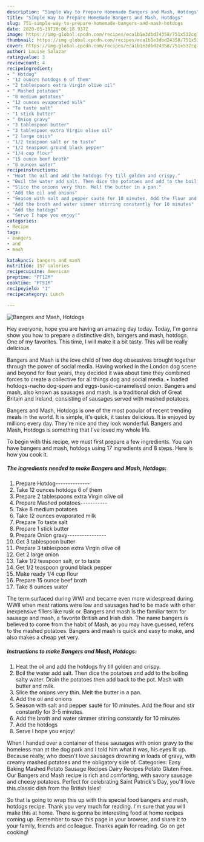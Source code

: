 ```yaml
---
description: "Simple Way to Prepare Homemade Bangers and Mash, Hotdogs"
title: "Simple Way to Prepare Homemade Bangers and Mash, Hotdogs"
slug: 751-simple-way-to-prepare-homemade-bangers-and-mash-hotdogs
date: 2020-05-19T20:06:18.937Z
image: https://img-global.cpcdn.com/recipes/eca1b1e3dbd24358/751x532cq70/bangers-and-mash-hotdogs-recipe-main-photo.jpg
thumbnail: https://img-global.cpcdn.com/recipes/eca1b1e3dbd24358/751x532cq70/bangers-and-mash-hotdogs-recipe-main-photo.jpg
cover: https://img-global.cpcdn.com/recipes/eca1b1e3dbd24358/751x532cq70/bangers-and-mash-hotdogs-recipe-main-photo.jpg
author: Louise Salazar
ratingvalue: 3
reviewcount: 4
recipeingredient:
- " Hotdog"
- "12 ounces hotdogs 6 of them"
- "2 tablespoons extra Virgin olive oil"
- " Mashed potatoes"
- "8 medium potatoes"
- "12 ounces evaporated milk"
- "To taste salt"
- "1 stick butter"
- " Onion gravy"
- "3 tablespoon butter"
- "3 tablespoon extra Virgin olive oil"
- "2 large onion"
- "1/2 teaspoon salt or to taste"
- "1/2 teaspoon ground black pepper"
- "1/4 cup flour"
- "15 ounce beef broth"
- "8 ounces water"
recipeinstructions:
- "Heat the oil and add the hotdogs fry till golden and crispy."
- "Boil the water add salt. Then dice the potatoes and add to the boiling salty water. Drain the potatoes then add back to the pot. Mash with butter and milk."
- "Slice the onions very thin. Melt the butter in a pan."
- "Add the oil and onions"
- "Season with salt and pepper sauté for 10 minutes. Add the flour and stir constantly for 3-5 minutes."
- "Add the broth and water simmer stirring constantly for 10 minutes"
- "Add the hotdogs"
- "Serve I hope you enjoy!"
categories:
- Recipe
tags:
- bangers
- and
- mash

katakunci: bangers and mash 
nutrition: 157 calories
recipecuisine: American
preptime: "PT12M"
cooktime: "PT51M"
recipeyield: "1"
recipecategory: Lunch

---
```



![Bangers and Mash, Hotdogs](https://img-global.cpcdn.com/recipes/eca1b1e3dbd24358/751x532cq70/bangers-and-mash-hotdogs-recipe-main-photo.jpg)

Hey everyone, hope you are having an amazing day today. Today, I'm gonna show you how to prepare a distinctive dish, bangers and mash, hotdogs. One of my favorites. This time, I will make it a bit tasty. This will be really delicious.

Bangers and Mash is the love child of two dog obsessives brought together through the power of social media. Having worked in the London dog scene and beyond for four years, they decided it was about time they combined forces to create a collective for all things dog and social media. • loaded hotdogs-nacho dog-spam and eggs-basic-caramelised onion. Bangers and mash, also known as sausages and mash, is a traditional dish of Great Britain and Ireland, consisting of sausages served with mashed potatoes.

Bangers and Mash, Hotdogs is one of the most popular of recent trending meals in the world. It is simple, it's quick, it tastes delicious. It is enjoyed by millions every day. They're nice and they look wonderful. Bangers and Mash, Hotdogs is something that I've loved my whole life.


To begin with this recipe, we must first prepare a few ingredients. You can have bangers and mash, hotdogs using 17 ingredients and 8 steps. Here is how you cook it.

<!--inarticleads1-->

##### The ingredients needed to make Bangers and Mash, Hotdogs:

1. Prepare  Hotdog--------------
1. Take 12 ounces hotdogs 6 of them
1. Prepare 2 tablespoons extra Virgin olive oil
1. Prepare  Mashed potatoes-----------
1. Take 8 medium potatoes
1. Take 12 ounces evaporated milk
1. Prepare To taste salt
1. Prepare 1 stick butter
1. Prepare  Onion gravy----------------
1. Get 3 tablespoon butter
1. Prepare 3 tablespoon extra Virgin olive oil
1. Get 2 large onion
1. Take 1/2 teaspoon salt, or to taste
1. Get 1/2 teaspoon ground black pepper
1. Make ready 1/4 cup flour
1. Prepare 15 ounce beef broth
1. Take 8 ounces water


The term surfaced during WWI and became even more widespread during WWII when meat rations were low and sausages had to be made with other inexpensive fillers like rusk or. Bangers and mash is the familiar term for sausage and mash, a favorite British and Irish dish. The name bangers is believed to come from the habit of Mash, as you may have guessed, refers to the mashed potatoes. Bangers and mash is quick and easy to make, and also makes a cheap yet very. 

<!--inarticleads2-->

##### Instructions to make Bangers and Mash, Hotdogs:

1. Heat the oil and add the hotdogs fry till golden and crispy.
1. Boil the water add salt. Then dice the potatoes and add to the boiling salty water. Drain the potatoes then add back to the pot. Mash with butter and milk.
1. Slice the onions very thin. Melt the butter in a pan.
1. Add the oil and onions
1. Season with salt and pepper sauté for 10 minutes. Add the flour and stir constantly for 3-5 minutes.
1. Add the broth and water simmer stirring constantly for 10 minutes
1. Add the hotdogs
1. Serve I hope you enjoy!


When I handed over a container of these sausages with onion gravy to the homeless man at the dog park and I told him what it was, his eyes lit up. Because really, who doesn&#39;t love sausages drowning in loads of gravy, with creamy mashed potatoes and the obligatory side of. Categories: Easy Baking Mashed Potato Sausage Recipes Dairy Recipes Potato Gluten Free. Our Bangers and Mash recipe is rich and comforting, with savory sausage and cheesy potatoes. Perfect for celebrating Saint Patrick&#39;s Day, you&#39;ll love this classic dish from the British Isles! 

So that is going to wrap this up with this special food bangers and mash, hotdogs recipe. Thank you very much for reading. I'm sure that you will make this at home. There is gonna be interesting food at home recipes coming up. Remember to save this page in your browser, and share it to your family, friends and colleague. Thanks again for reading. Go on get cooking!
